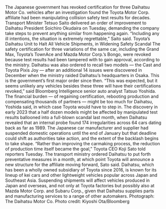 The Japanese government has revoked certification for three Daihatsu Motor Co. vehicles after an investigation found the Toyota Motor Corp. affiliate had been manipulating collision safety test results for decades.
Transport Minister Tetsuo Saito delivered an order of improvement to Daihatsu President Soichiro Okudaira on Tuesday, demanding the company take steps to prevent anything similar from happening again.
“Including any ill intentions, the situation is extremely regrettable,” Saito said.
Toyota’s Daihatsu Unit to Halt All Vehicle Shipments, in Widening Safety Scandal
The safety certification for three variations of the same car, including the Grand Max, Toyota’s TownAce and Mazda Motor Corp.’s Bongo, were revoked because test results had been tampered with to gain approval, according to the ministry.
Daihatsu was also ordered to recall two models — the Cast and Toyota Pixis Joy — after an additional 14 issues were discovered in December when the ministry raided Daihatsu’s headquarters in Osaka. This is the government’s first major order since then.
“This was expected, but it seems unlikely any vehicles besides these three will have their certifications revoked,” said Bloomberg Intelligence senior auto analyst Tatsuo Yoshida. The financial burden — of regaining certification, rebooting production and compensating thousands of partners — might be too much for Daihatsu, Yoshida said, in which case Toyota would have to step in.
The discovery in early 2023 that a half dozen models might be affected by manipulated test results ballooned into a full-blown scandal last month, when Daihatsu revealed that an internal probe found 174 irregularities across 64 cars dating back as far as 1989.
The Japanese car manufacturer and supplier had suspended domestic operations until the end of January but that deadline could shift as authorities take action, and the extent of the backlash begins to take shape.
“Rather than improving the carmaking process, the reduction of production time itself became the goal,” Toyota CEO Koji Sato told reporters Tuesday. The transport ministry ordered Daihatsu to put forth preventative measures in a month, at which point Toyota will announce a new structure for the affiliate moving forward, Sato said.
Daihatsu, which has been a wholly owned subsidiary of Toyota since 2016, is known for its lineup of kei cars and other lightweight vehicles popular across Japan and Southeast Asia.
Suspending shipments will affect vehicles produced in Japan and overseas, and not only at Toyota factories but possibly also at Mazda Motor Corp. and Subaru Corp., given that Daihatsu supplies parts and manufacturing services to a range of other automakers.
Photograph: The Daihatsu Motor Co. Photo credit: Kiyoshi Ota/Bloomberg